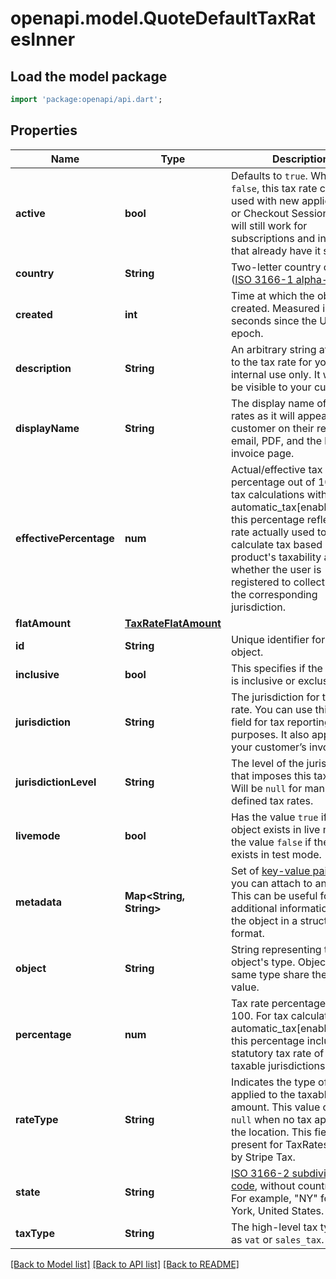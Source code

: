# openapi.model.QuoteDefaultTaxRatesInner

## Load the model package
```dart
import 'package:openapi/api.dart';
```

## Properties
Name | Type | Description | Notes
------------ | ------------- | ------------- | -------------
**active** | **bool** | Defaults to `true`. When set to `false`, this tax rate cannot be used with new applications or Checkout Sessions, but will still work for subscriptions and invoices that already have it set. | 
**country** | **String** | Two-letter country code ([ISO 3166-1 alpha-2](https://en.wikipedia.org/wiki/ISO_3166-1_alpha-2)). | [optional] 
**created** | **int** | Time at which the object was created. Measured in seconds since the Unix epoch. | 
**description** | **String** | An arbitrary string attached to the tax rate for your internal use only. It will not be visible to your customers. | [optional] 
**displayName** | **String** | The display name of the tax rates as it will appear to your customer on their receipt email, PDF, and the hosted invoice page. | 
**effectivePercentage** | **num** | Actual/effective tax rate percentage out of 100. For tax calculations with automatic_tax[enabled]=true, this percentage reflects the rate actually used to calculate tax based on the product's taxability and whether the user is registered to collect taxes in the corresponding jurisdiction. | [optional] 
**flatAmount** | [**TaxRateFlatAmount**](TaxRateFlatAmount.md) |  | [optional] 
**id** | **String** | Unique identifier for the object. | 
**inclusive** | **bool** | This specifies if the tax rate is inclusive or exclusive. | 
**jurisdiction** | **String** | The jurisdiction for the tax rate. You can use this label field for tax reporting purposes. It also appears on your customer’s invoice. | [optional] 
**jurisdictionLevel** | **String** | The level of the jurisdiction that imposes this tax rate. Will be `null` for manually defined tax rates. | [optional] 
**livemode** | **bool** | Has the value `true` if the object exists in live mode or the value `false` if the object exists in test mode. | 
**metadata** | **Map<String, String>** | Set of [key-value pairs](https://stripe.com/docs/api/metadata) that you can attach to an object. This can be useful for storing additional information about the object in a structured format. | [optional] [default to const {}]
**object** | **String** | String representing the object's type. Objects of the same type share the same value. | 
**percentage** | **num** | Tax rate percentage out of 100. For tax calculations with automatic_tax[enabled]=true, this percentage includes the statutory tax rate of non-taxable jurisdictions. | 
**rateType** | **String** | Indicates the type of tax rate applied to the taxable amount. This value can be `null` when no tax applies to the location. This field is only present for TaxRates created by Stripe Tax. | [optional] 
**state** | **String** | [ISO 3166-2 subdivision code](https://en.wikipedia.org/wiki/ISO_3166-2), without country prefix. For example, \"NY\" for New York, United States. | [optional] 
**taxType** | **String** | The high-level tax type, such as `vat` or `sales_tax`. | [optional] 

[[Back to Model list]](../README.md#documentation-for-models) [[Back to API list]](../README.md#documentation-for-api-endpoints) [[Back to README]](../README.md)


